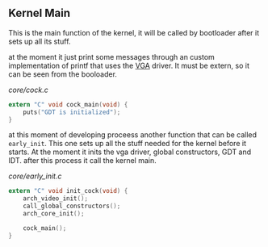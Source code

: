 ## Kernel Main

This is the main function of the kernel, it will be called by bootloader after it sets up all its stuff.

at the moment it just print some messages through an custom implementation of printf that uses the [VGA](vga.md) driver. It must be extern, so it can be seen from the booloader.

*core/cock.c*
~~~ c 
extern "C" void cock_main(void) {
    puts("GDT is initialized");
}
~~~

at this moment of developing proceess another function that can be called `early_init`. This one sets up all the stuff needed for the kernel before it starts. At the moment it inits the vga driver, global constructors, GDT and IDT. after this process it call the kernel main.

*core/early_init.c*
~~~ c 
extern "C" void init_cock(void) {
	arch_video_init();
	call_global_constructors();
	arch_core_init();

	cock_main();
}
~~~

